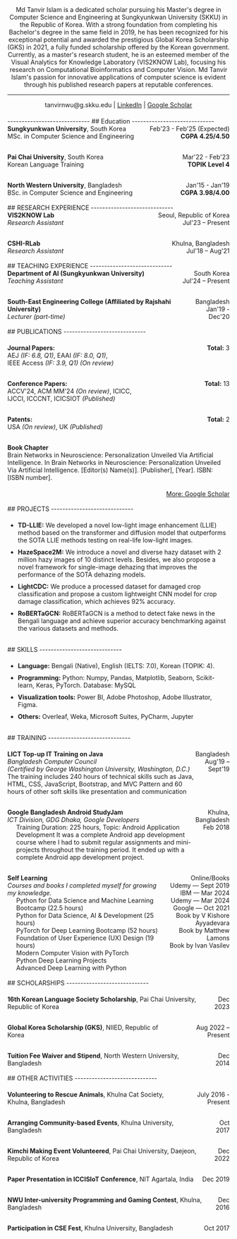 <div style="text-align: center;">
  Md Tanvir Islam is a dedicated scholar pursuing his Master's degree in Computer Science and Engineering at Sungkyunkwan University (SKKU) in the Republic of Korea. With a strong foundation from completing his Bachelor's degree in the same field in 2019, he has been recognized for his exceptional potential and awarded the prestigious Global Korea Scholarship (GKS) in 2021, a fully funded scholarship offered by the Korean government. Currently, as a master's research student, he is an esteemed member of the Visual Analytics for Knowledge Laboratory (VIS2KNOW Lab), focusing his research on Computational Bioinformatics and Computer Vision. Md Tanvir Islam's passion for innovative applications of computer science is evident through his published research papers at reputable conferences.
</div>

-----------------------------
<div style="text-align: center;">
  tanvirnwu@g.skku.edu | <a href="https://www.linkedin.com/in/tanvirislamnwu/">LinkedIn</a> | <a href="https://scholar.google.com/citations?user=UvINe-sAAAAJ&hl=en">Google Scholar</a>
  <h2 style="margin-top: 20;"></h2>
</div>
-----------------------------
## Education
-----------------------------
<div style="display: flex; justify-content: space-between;">
  <div>
    <strong>Sungkyunkwan University</strong>, South Korea<br>
    MSc. in Computer Science and Engineering<br>

  </div>
  <div style="text-align: right;">
    Feb'23 - Feb'25 (Expected)<br>
    <strong>CGPA 4.25/4.50</strong>
  </div>
</div>

<h2 style="margin-top: 30;"></h2>

<div style="display: flex; justify-content: space-between;">
  <div>
    <strong>Pai Chai University</strong>, South Korea<br>
    Korean Language Training<br>
  </div>
  <div style="text-align: right;">
    Mar'22 - Feb'23<br>
    <strong>TOPIK Level 4</strong>
  </div>
</div>


<h2 style="margin-top: 30;"></h2>


<div style="display: flex; justify-content: space-between;">
  <div>
    <strong>North Western University</strong>, Bangladesh<br>
    BSc. in Computer Science and Engineering<br>
  </div>
  <div style="text-align: right;">
    Jan'15 - Jan'19<br>
    <strong>CGPA 3.98/4.00</strong>
  </div>
</div>



<br>
## RESEARCH EXPERIENCE
-----------------------------
<div style="display: flex; justify-content: space-between;">
  <div>
    <strong>VIS2KNOW Lab</strong><br>
    <em>Research Assistant</em><br>
  </div>
  <div style="text-align: right;">
    Seoul, Republic of Korea<br>
    Jul'23 – Present
  </div>
</div>

<h2 style="margin-top: 30;"></h2>
<div style="display: flex; justify-content: space-between;">
  <div>
    <strong>CSHI-RLab</strong><br>
    <em>Research Assistant</em><br>
  </div>
  <div style="text-align: right;">
    Khulna, Bangladesh<br>
    Jul'18 – Aug'21
  </div>
</div>




<br>
## TEACHING EXPERIENCE
-----------------------------
<div style="display: flex; justify-content: space-between;">
  <div>
    <strong>Department of AI (Sungkyunkwan University)</strong><br>
    <em>Teaching Assistant</em><br>
  </div>
  <div style="text-align: right;">
    South Korea<br>
    Jul'24 – Present
  </div>
</div>

<h2 style="margin-top: 30;"></h2>

<div style="display: flex; justify-content: space-between;">
  <div>
    <strong>South-East Engineering College (Affiliated by Rajshahi University)</strong><br>
    <em>Lecturer (part-time)</em><br>
  </div>
  <div style="text-align: right;">
    Bangladesh<br>
    Jan'19 - Dec'20
  </div>
</div>


<br>
## PUBLICATIONS
-----------------------------

<div style="display: flex; justify-content: space-between; align-items: flex-start; margin-top: 20px;">
  <div>
    <strong>Journal Papers:</strong> <br> AEJ <em>(IF: 6.8, Q1)</em>, EAAI <em>(IF: 8.0, Q1)</em>, <br> IEEE Access <em>(IF: 3.9, Q1)</em> <em>(On review)</em> 
  </div>
  <div style="text-align: right;">
    <strong>Total:</strong> 3
  </div>
</div>
<h2 style="margin-top: 30;"></h2>
<div style="display: flex; justify-content: space-between; align-items: flex-start; margin-top: 20px;">
  <div>
    <strong>Conference Papers:</strong> <br> ACCV'24, ACM MM'24 <em>(On review)</em>, ICICC,  <br> IJCCI, ICCCNT, ICICSIOT <em>(Published)</em> 
  </div>
  <div style="text-align: right;">
    <strong>Total:</strong> 13
  </div>
</div>
<h2 style="margin-top: 30;"></h2>
<div style="display: flex; justify-content: space-between; align-items: flex-start; margin-top: 20px;">
  <div>
    <strong>Patents:</strong><br> USA <em>(On review)</em>, UK <em>(Published)</em> 
  </div>
  <div style="text-align: right;">
   <strong>Total:</strong> 2
  </div>
</div>
<h2 style="margin-top: 30;"></h2>
<div style="margin-top: 20px;">
  <strong>Book Chapter</strong><br>
  Brain Networks in Neuroscience: Personalization Unveiled Via Artificial Intelligence. In Brain Networks in Neuroscience: Personalization Unveiled Via Artificial Intelligence. [Editor(s) Name(s)]. [Publisher], [Year]. ISBN: [ISBN number].
</div>

<div style="margin-top: 20px; text-align: right;">
  <a href="https://scholar.google.com" target="_blank">More: Google Scholar</a>
</div>


<br>
## PROJECTS
-----------------------------
<ul style="list-style-type: disc; margin-top: 20px;">
  <li style="margin-bottom: 10px;">
    <strong>TD-LLIE:</strong> We developed a novel low-light image enhancement (LLIE) method based on the transformer and diffusion model that outperforms the SOTA LLIE methods testing on real-life low-light images.
  </li>
  <li style="margin-bottom: 10px;">
    <strong>HazeSpace2M:</strong> We introduce a novel and diverse hazy dataset with 2 million hazy images of 10 distinct levels. Besides, we also propose a novel framework for single-image dehazing that improves the performance of the SOTA dehazing models.
  </li>
  <li style="margin-bottom: 10px;">
    <strong>LightCDC:</strong> We produce a processed dataset for damaged crop classification and propose a custom lightweight CNN model for crop damage classification, which achieves 92% accuracy.
  </li>
  <li style="margin-bottom: 10px;">
    <strong>RoBERTaGCN:</strong> RoBERTaGCN is a method to detect fake news in the Bengali language and achieve superior accuracy benchmarking against the various datasets and methods.
  </li>
</ul>



<br>
## SKILLS
-----------------------------
<ul style="list-style-type: disc; margin-top: 20px;">
  <li style="margin-bottom: 10px;">
    <strong>Language:</strong> Bengali (Native), English (IELTS: 7.0), Korean (TOPIK: 4).
  </li>
  <li style="margin-bottom: 10px;">
    <strong>Programming:</strong> Python: Numpy, Pandas, Matplotlib, Seaborn, Scikit-learn, Keras, PyTorch. Database: MySQL
  </li>
  <li style="margin-bottom: 10px;">
    <strong>Visualization tools:</strong> Power BI, Adobe Photoshop, Adobe Illustrator, Figma.
  </li>
  <li style="margin-bottom: 10px;">
    <strong>Others:</strong> Overleaf, Weka, Microsoft Suites, PyCharm, Jupyter
  </li>
</ul>

<br>
## TRAINING
-----------------------------
<div style="margin-top: 20px;">
  <div style="display: flex; justify-content: space-between;">
    <div>
      <strong>LICT Top-up IT Training on Java</strong><br>
      <em>Bangladesh Computer Council <br>(Certified by George Washington University, Washington, D.C.)</em><br>
      The training includes 240 hours of technical skills such as Java, HTML, CSS, JavaScript, Bootstrap, and MVC Pattern and 60 hours of other soft skills like presentation and communication
    </div>
    <div style="text-align: right;">
      Bangladesh<br>
      Aug'19 – Sept'19
    </div>
  </div>

<h2 style="margin-top: 30;"></h2>

  <div style="display: flex; justify-content: space-between;">
    <div>
      <strong>Google Bangladesh Android StudyJam</strong><br>
      <em>ICT Division, GDG Dhaka, Google Developers</em><br>
      <div style="margin-left: 20px;">
        Training Duration: 225 hours, Topic: Android Application Development<be>
        It was a complete Android app development course where I had to submit regular assignments and mini-projects throughout the training period. It ended up with a complete Android app development project.
      </div>
    </div>
    <div style="text-align: right;">
      Khulna, Bangladesh<br>
      Feb 2018
    </div>
  </div>

 <h2 style="margin-top: 30;"></h2>

  <div style="display: flex; justify-content: space-between;">
    <div>
      <strong>Self Learning</strong><br>
      <em>Courses and books I completed myself for growing my knowledge.</em><br>
      <div style="margin-left: 20px;">
        Python for Data Science and Machine Learning Bootcamp (22.5 hours)<br>
        Python for Data Science, AI & Development (25 hours)<br>
        PyTorch for Deep Learning Bootcamp (52 hours)<br>
        Foundation of User Experience (UX) Design (19 hours)<br>
        Modern Computer Vision with PyTorch<br>
        Python Deep Learning Projects<br>
        Advanced Deep Learning with Python
      </div>
    </div>
    <div style="text-align: right;">
      Online/Books<be><br>
      Udemy — Sept 2019<br>
      IBM — Mar 2024<br>
      Udemy — Mar 2024<br>
      Google — Oct 2021<br>
      Book by V Kishore Ayyadevara<br>
      Book by Matthew Lamons<br>
      Book by Ivan Vasilev
    </div>
  </div>
</div>


<br>
## SCHOLARSHIPS
-----------------------------

<div style="margin-top: 20px;">
  <div style="display: flex; justify-content: space-between; align-items: center;">
    <div>
      <strong>16th Korean Language Society Scholarship</strong>, Pai Chai University, Republic of Korea
    </div>
    <div style="text-align: right;">
      Dec 2023
    </div>
  </div>

<h2 style="margin-top: 30;"></h2>

  <div style="display: flex; justify-content: space-between; align-items: center;">
    <div>
      <strong>Global Korea Scholarship (GKS)</strong>, NIIED, Republic of Korea
    </div>
    <div style="text-align: right;">
      Aug 2022 – Present
    </div>
  </div>

<h2 style="margin-top: 30;"></h2>

  <div style="display: flex; justify-content: space-between; align-items: center;">
    <div>
      <strong>Tuition Fee Waiver and Stipend</strong>, North Western University, Bangladesh
    </div>
    <div style="text-align: right;">
      Dec 2014
    </div>
  </div>
</div>



<br>
## OTHER ACTIVITIES
-----------------------------
<div style="margin-top: 20px;">
  <div style="display: flex; justify-content: space-between; align-items: center;">
    <div>
      <strong>Volunteering to Rescue Animals</strong>, Khulna Cat Society, Khulna, Bangladesh
    </div>
    <div style="text-align: right;">
      July 2016 - Present
    </div>
  </div>
  
<h2 style="margin-top: 30;"></h2>

  <div style="display: flex; justify-content: space-between; align-items: center;">
    <div>
      <strong>Arranging Community-based Events</strong>, Khulna University, Bangladesh
    </div>
    <div style="text-align: right;">
      Oct 2017
    </div>
  </div>

<h2 style="margin-top: 30;"></h2>

  <div style="display: flex; justify-content: space-between; align-items: center;">
    <div>
      <strong>Kimchi Making Event Volunteered</strong>, Pai Chai University, Daejeon, Republic of Korea
    </div>
    <div style="text-align: right;">
      Dec 2022
    </div>
  </div>

<h2 style="margin-top: 30;"></h2>

  <div style="display: flex; justify-content: space-between; align-items: center;">
    <div>
      <strong>Paper Presentation in ICCISIoT Conference</strong>, NIT Agartala, India
    </div>
    <div style="text-align: right;">
      Dec 2019
    </div>
  </div>

<h2 style="margin-top: 30;"></h2>

  <div style="display: flex; justify-content: space-between; align-items: center;">
    <div>
      <strong>NWU Inter-university Programming and Gaming Contest</strong>, Khulna, Bangladesh
    </div>
    <div style="text-align: right;">
      Dec 2016
    </div>
  </div>

<h2 style="margin-top: 30;"></h2>

  <div style="display: flex; justify-content: space-between; align-items: center;">
    <div>
      <strong>Participation in CSE Fest</strong>, Khulna University, Bangladesh
    </div>
    <div style="text-align: right;">
      Oct 2017
    </div>
  </div>
</div>
